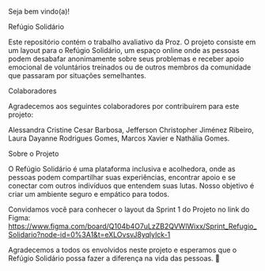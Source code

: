 Seja bem vindo(a)!

Refúgio Solidário

Este repositório contém o trabalho avaliativo da Proz. O projeto consiste em um layout para o Refúgio Solidário, um espaço online onde as pessoas podem desabafar anonimamente sobre seus problemas e receber apoio emocional de voluntários treinados ou de outros membros da comunidade que passaram por situações semelhantes.

Colaboradores

Agradecemos aos seguintes colaboradores por contribuírem para este projeto:

Alessandra Cristine Cesar Barbosa, 
Jefferson Christopher Jiménez Ribeiro,
Laura Dayanne Rodrigues Gomes,
Marcos Xavier e
Nathália Gomes.

Sobre o Projeto

O Refúgio Solidário é uma plataforma inclusiva e acolhedora, onde as pessoas podem compartilhar suas experiências, encontrar apoio e se conectar com outros indivíduos que entendem suas lutas. Nosso objetivo é criar um ambiente seguro e empático para todos.

Convidamos você para conhecer o layout da Sprint 1 do Projeto no link do Figma: https://www.figma.com/board/Q104b4O7uLzZB2QVWlWixx/Sprint_Refugio_Solidario?node-id=0%3A1&t=eXLOvsvJ8yqlylck-1


Agradecemos a todos os envolvidos neste projeto e esperamos que o Refúgio Solidário possa fazer a diferença na vida das pessoas. 🌟